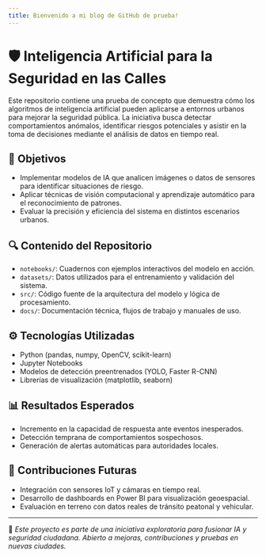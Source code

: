 ```yaml
---
title: Bienvenido a mi blog de GitHub de prueba!
---
```



# 🛡️ Inteligencia Artificial para la Seguridad en las Calles

Este repositorio contiene una prueba de concepto que demuestra cómo los algoritmos de inteligencia artificial pueden aplicarse a entornos urbanos para mejorar la seguridad pública. La iniciativa busca detectar comportamientos anómalos, identificar riesgos potenciales y asistir en la toma de decisiones mediante el análisis de datos en tiempo real.

## 📍 Objetivos

- Implementar modelos de IA que analicen imágenes o datos de sensores para identificar situaciones de riesgo.
- Aplicar técnicas de visión computacional y aprendizaje automático para el reconocimiento de patrones.
- Evaluar la precisión y eficiencia del sistema en distintos escenarios urbanos.

## 🔍 Contenido del Repositorio

- `notebooks/`: Cuadernos con ejemplos interactivos del modelo en acción.
- `datasets/`: Datos utilizados para el entrenamiento y validación del sistema.
- `src/`: Código fuente de la arquitectura del modelo y lógica de procesamiento.
- `docs/`: Documentación técnica, flujos de trabajo y manuales de uso.

## ⚙️ Tecnologías Utilizadas

- Python (pandas, numpy, OpenCV, scikit-learn)
- Jupyter Notebooks
- Modelos de detección preentrenados (YOLO, Faster R-CNN)
- Librerías de visualización (matplotlib, seaborn)

## 📊 Resultados Esperados

- Incremento en la capacidad de respuesta ante eventos inesperados.
- Detección temprana de comportamientos sospechosos.
- Generación de alertas automáticas para autoridades locales.

## 🧠 Contribuciones Futuras

- Integración con sensores IoT y cámaras en tiempo real.
- Desarrollo de dashboards en Power BI para visualización geoespacial.
- Evaluación en terreno con datos reales de tránsito peatonal y vehicular.

---

💬 _Este proyecto es parte de una iniciativa exploratoria para fusionar IA y seguridad ciudadana. Abierto a mejoras, contribuciones y pruebas en nuevas ciudades._
